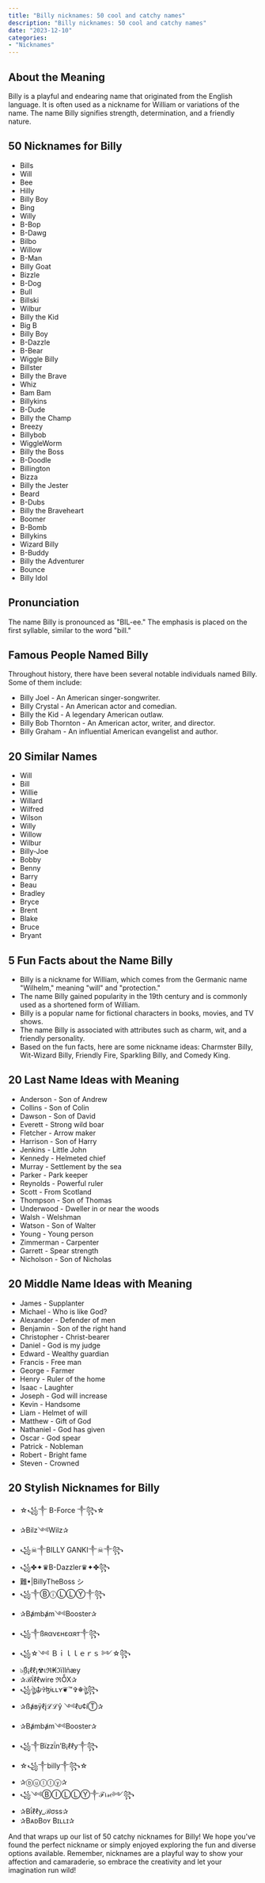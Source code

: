 ```yaml
---
title: "Billy nicknames: 50 cool and catchy names"
description: "Billy nicknames: 50 cool and catchy names"
date: "2023-12-10"
categories:
- "Nicknames"
---
```


About the Meaning
-----------------

Billy is a playful and endearing name that originated from the English language. It is often used as a nickname for William or variations of the name. The name Billy signifies strength, determination, and a friendly nature.

50 Nicknames for Billy
----------------------

- Bills
- Will
- Bee
- Hilly
- Billy Boy
- Bing
- Willy
- B-Bop
- B-Dawg
- Bilbo
- Willow
- B-Man
- Billy Goat
- Bizzle
- B-Dog
- Bull
- Billski
- Wilbur
- Billy the Kid
- Big B
- Billy Boy
- B-Dazzle
- B-Bear
- Wiggle Billy
- Billster
- Billy the Brave
- Whiz
- Bam Bam
- Billykins
- B-Dude
- Billy the Champ
- Breezy
- Billybob
- WiggleWorm
- Billy the Boss
- B-Doodle
- Billington
- Bizza
- Billy the Jester
- Beard
- B-Dubs
- Billy the Braveheart
- Boomer
- B-Bomb
- Billykins
- Wizard Billy
- B-Buddy
- Billy the Adventurer
- Bounce
- Billy Idol

Pronunciation
-------------

The name Billy is pronounced as "BIL-ee." The emphasis is placed on the first syllable, similar to the word "bill."

Famous People Named Billy
-------------------------

Throughout history, there have been several notable individuals named Billy. Some of them include:

- Billy Joel - An American singer-songwriter.
- Billy Crystal - An American actor and comedian.
- Billy the Kid - A legendary American outlaw.
- Billy Bob Thornton - An American actor, writer, and director.
- Billy Graham - An influential American evangelist and author.

20 Similar Names
----------------

- Will
- Bill
- Willie
- Willard
- Wilfred
- Wilson
- Willy
- Willow
- Wilbur
- Billy-Joe
- Bobby
- Benny
- Barry
- Beau
- Bradley
- Bryce
- Brent
- Blake
- Bruce
- Bryant

5 Fun Facts about the Name Billy
--------------------------------

- Billy is a nickname for William, which comes from the Germanic name "Wilhelm," meaning "will" and "protection."
- The name Billy gained popularity in the 19th century and is commonly used as a shortened form of William.
- Billy is a popular name for fictional characters in books, movies, and TV shows.
- The name Billy is associated with attributes such as charm, wit, and a friendly personality.
- Based on the fun facts, here are some nickname ideas: Charmster Billy, Wit-Wizard Billy, Friendly Fire, Sparkling Billy, and Comedy King.

20 Last Name Ideas with Meaning
-------------------------------

- Anderson - Son of Andrew
- Collins - Son of Colin
- Dawson - Son of David
- Everett - Strong wild boar
- Fletcher - Arrow maker
- Harrison - Son of Harry
- Jenkins - Little John
- Kennedy - Helmeted chief
- Murray - Settlement by the sea
- Parker - Park keeper
- Reynolds - Powerful ruler
- Scott - From Scotland
- Thompson - Son of Thomas
- Underwood - Dweller in or near the woods
- Walsh - Welshman
- Watson - Son of Walter
- Young - Young person
- Zimmerman - Carpenter
- Garrett - Spear strength
- Nicholson - Son of Nicholas

20 Middle Name Ideas with Meaning
---------------------------------

- James - Supplanter
- Michael - Who is like God?
- Alexander - Defender of men
- Benjamin - Son of the right hand
- Christopher - Christ-bearer
- Daniel - God is my judge
- Edward - Wealthy guardian
- Francis - Free man
- George - Farmer
- Henry - Ruler of the home
- Isaac - Laughter
- Joseph - God will increase
- Kevin - Handsome
- Liam - Helmet of will
- Matthew - Gift of God
- Nathaniel - God has given
- Oscar - God spear
- Patrick - Nobleman
- Robert - Bright fame
- Steven - Crowned

20 Stylish Nicknames for Billy
------------------------------

- ☆꧁༒ B-Force ༒꧂☆
- ✰Bilz༺Wilz✰
- ꧁☠︎༒BILLY GANKI༒☠︎༒꧂
- ꧁✤✦♛B-Dazzler♛✦✤꧂
- 難•|BillyTheBoss シ︎
- ꧁༒ⒷⓘⓁⓁⓎ༒꧂
- ✰Bⱥmbⱥm༺Booster✰
- ꧁༒ßʀανεʜεαʀт༒꧂
- ꧁☆༺ Ｂｉｌｌｅｒｓ ༻☆꧂
- ๖ۣۜß¡ℓℓ¡☢เℜ₭ℑïllñæy
- ✰ℬΐℓℓwire ℜỖX✰
- ꧁ঔৣ☬✞ɮɨʟʟʏ❦™✞☬ঔৣ꧂
- ✰ßⱥʙÿℓįℒℒŷ ༺ℓυ¢íⓉ✰
- ✰Bⱥmbⱥm༺Booster✰
- ꧁༒Bїzzΐn’B¡ℓℓy༒꧂
- ☆꧁༒billy༒꧂☆
- ✰ⓑⓤⓛⓛⓨ✰
- ꧁༺ⒷⒾⓁⓁⓎ༒ℱเ𝓇𝑒༻꧂
- ✰Bΐℓℓy\_ℬσss✰
- ✰BᴀᴅBoʏ Bɪʟʟɪ✰

And that wraps up our list of 50 catchy nicknames for Billy! We hope you've found the perfect nickname or simply enjoyed exploring the fun and diverse options available. Remember, nicknames are a playful way to show your affection and camaraderie, so embrace the creativity and let your imagination run wild!
